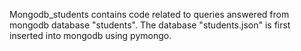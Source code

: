 Mongodb_students contains code related to queries answered from mongodb database "students". The database "students.json" is first inserted into mongodb using pymongo.
